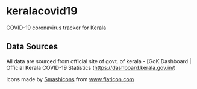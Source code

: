 # keralacovid19

COVID-19 coronavirus tracker for Kerala

## Data Sources

All data are sourced from official site of govt. of kerala - [GoK Dashboard | Official Kerala COVID-19 Statistics (https://dashboard.kerala.gov.in/)



Icons made by <a href="https://www.flaticon.com/authors/smashicons" title="Smashicons">Smashicons</a> from <a href="https://www.flaticon.com/" title="Flaticon"> www.flaticon.com</a>